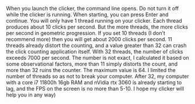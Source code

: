 When you launch the clicker, the command line opens. Do not turn it off while the clicker is running. When starting, you can press Enter and continue. You will only have 1 thread running on your clicker. Each thread produces about 10 clicks per second. But the more threads, the more clicks per second in geometric progression. If you set 10 threads (I don’t recommend more) then you will get about 2000 clicks per second. 11 threads already distort the counting, and a value greater than 32 can crash the click counting application itself. With 32 threads, the number of clicks exceeds 7000 per second. The number is not exact, I calculated it based on some observational factors, more than 11 simply distorts the count, and more than 32 ruins the counter. The maximum value is 64. I limited the number of threads so as not to break your computer. After 32, my computer with a core i7 11800h 16gb RAM and nVidia rtx 3060 is already starting to lag, and the FPS on the screen is no more than 5-10. I hope my clicker will help you in any way)
